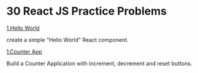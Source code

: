 # 30 React JS Practice Problems 

[1.Hello World](././1-HelloWorld) 

create a simple "Hello World" React component.


[1.Counter App](././2-Counter) 

Build a Counter Application with increment, decrement and reset buttons.